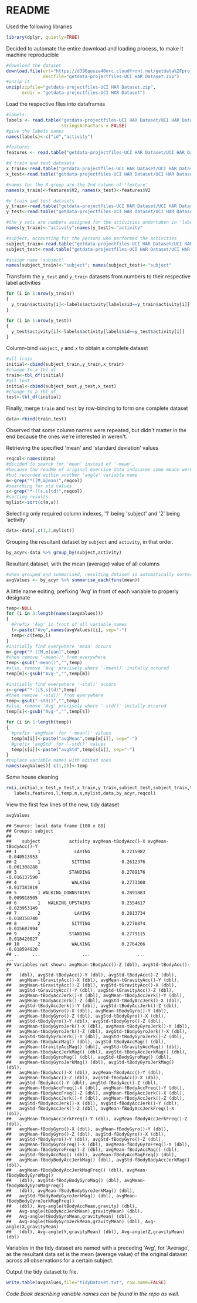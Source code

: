 README
===================
Used the following libraries
```r
library(dplyr, quietly=TRUE)
```

Decided to automate the entire download and loading process, to make it machine reproducible
```r
#download the dataset
download.file(url="https://d396qusza40orc.cloudfront.net/getdata%2Fprojectfiles%2FUCI%20HAR%20Dataset.zip",
              destfile="getdata-projectfiles-UCI HAR Dataset.zip")
#unzip it
unzip(zipfile="getdata-projectfiles-UCI HAR Dataset.zip",
      exdir = "getdata-projectfiles-UCI HAR Dataset")
```

Load the respective files into dataframes
```r
#labels
labels <- read.table("getdata-projectfiles-UCI HAR Dataset/UCI HAR Dataset/activity_labels.txt",
                     stringsAsFactors = FALSE)
#give the labels names
names(labels)<-c("id","activity")

#features
features <- read.table("getdata-projectfiles-UCI HAR Dataset/UCI HAR Dataset/features.txt")

#X train and test datasets
x_train<-read.table("getdata-projectfiles-UCI HAR Dataset/UCI HAR Dataset/train/X_train.txt")
x_test<-read.table("getdata-projectfiles-UCI HAR Dataset/UCI HAR Dataset/test/X_test.txt")

#names for the X group are the 2nd column of 'feature'
names(x_train)<-features$V2; names(x_test)<-features$V2

#y train and test datasets
y_train<-read.table("getdata-projectfiles-UCI HAR Dataset/UCI HAR Dataset/train/y_train.txt")
y_test<-read.table("getdata-projectfiles-UCI HAR Dataset/UCI HAR Dataset/test/y_test.txt")

#the y sets are numbers assigned for the activities undertaken in 'label'
names(y_train)<-"activity";names(y_test)<-"activity"

#subject, accounting for the persons who performed the activities
subject_train<-read.table("getdata-projectfiles-UCI HAR Dataset/UCI HAR Dataset/train/subject_train.txt")
subject_test<-read.table("getdata-projectfiles-UCI HAR Dataset/UCI HAR Dataset/test/subject_test.txt")

#assign name 'subject'
names(subject_train)<-"subject"; names(subject_test)<-"subject"
```

Transform the ```y_test``` and ```y_train``` datasets from numbers to their respective label activities

```r
for (i in 1:nrow(y_train))
{
  y_train$activity[i]<-labels$activity[labels$id==y_train$activity[i]]
}

for (i in 1:nrow(y_test))
{
  y_test$activity[i]<-labels$activity[labels$id==y_test$activity[i]]
}
```

Column-bind ```subject```, ```y``` and ```x``` to obtain a complete dataset

```r
#all train
initial<-cbind(subject_train,y_train,x_train)
#change to a tbl_df
train<-tbl_df(initial)
#all test
initial<-cbind(subject_test,y_test,x_test)
#change to a tbl_df
test<-tbl_df(initial)
```

Finally, merge ```train``` and ```test``` by row-binding to form one complete dataset

```r
data<-rbind(train,test)
```
Observed that some column names were repeated, but didn't matter in the end because the ones we're interested in weren't.

Retrieving the specified 'mean' and 'standard deviation' values

```r
reqcol<-names(data)
#decided to search for 'mean' instead of '-mean',
#because the readMe of original exercise data indicates some means were taken
#but recorded within another 'angle' variable name
m<-grep("*([M,m]ean)",reqcol)
#searching for std values
s<-grep("*-([s,s]td)",reqcol)
#sorting results
mylist<-sort(c(m,s))
```

Selecting only required column indexes, '1' being 'subject' and '2' being 'activity'

```r
data<-data[,c(1,2,mylist)]
```

Grouping the resultant dataset by ```subject``` and ```activity```, in that order.

```r
by_acyr<-data %>% group_by(subject,activity)
```
Resultant dataset, with the mean (average) value of all columns

```r
#when grouped and summarised, resulting dataset is automatically sorted in ascending order
avgValues <- by_acyr %>% summarise_each(funs(mean))
```

A little name editing; prefixing 'Avg' in front of each variable to properly designate

```r
temp<-NULL
for (i in 3:length(names(avgValues)))
{
  #Prefix 'Avg' in front of all variable names
  l<-paste("Avg",names(avgValues)[i], sep="-")
  temp<-c(temp,l)
}
#initially find everywhere 'mean' occurs
m<-grep("*-([M,m]ean)",temp)
#then remove '-mean()' from everywhere
temp<-gsub("-mean()","",temp)
#also, remove 'Avg' precisely where '-mean()' initally occured
temp[m]<-gsub("Avg-","",temp[m])

#initially find everywhere '-std()' occurs
s<-grep("*-([S,s]td)",temp)
#then remove '-std()' from everywhere
temp<-gsub("-std()","",temp)
#also, remove 'Avg' precisely where '-std()' initally occured
temp[s]<-gsub("Avg-","",temp[s])

for (i in 1:length(temp))
{
  #prefix 'avgMean' for '-mean()' values
  temp[m[i]]<-paste("avgMean",temp[m[i]], sep="-")
  #prefix 'avgStd' for '-std()' values
  temp[s[i]]<-paste("avgStd",temp[s[i]], sep="-")
}
#replace variable names with edited ones
names(avgValues)[-c(1,2)]<-temp
```

Some house cleaning

```r
rm(i,initial,x_test,y_test,x_train,y_train,subject_test,subject_train,train,test,
   labels,features,l,temp,m,s,mylist,data,by_acyr,reqcol)
```

View the first few lines of the new, tidy dataset

```r
avgValues
```

```
## Source: local data frame [180 x 88]
## Groups: subject
## 
##    subject           activity avgMean-tBodyAcc()-X avgMean-tBodyAcc()-Y
## 1        1             LAYING            0.2215982         -0.040513953
## 2        1            SITTING            0.2612376         -0.001308288
## 3        1           STANDING            0.2789176         -0.016137590
## 4        1            WALKING            0.2773308         -0.017383819
## 5        1 WALKING_DOWNSTAIRS            0.2891883         -0.009918505
## 6        1   WALKING_UPSTAIRS            0.2554617         -0.023953149
## 7        2             LAYING            0.2813734         -0.018158740
## 8        2            SITTING            0.2770874         -0.015687994
## 9        2           STANDING            0.2779115         -0.018420827
## 10       2            WALKING            0.2764266         -0.018594920
## ..     ...                ...                  ...                  ...
## Variables not shown: avgMean-tBodyAcc()-Z (dbl), avgStd-tBodyAcc()-X
##   (dbl), avgStd-tBodyAcc()-Y (dbl), avgStd-tBodyAcc()-Z (dbl),
##   avgMean-tGravityAcc()-X (dbl), avgMean-tGravityAcc()-Y (dbl),
##   avgMean-tGravityAcc()-Z (dbl), avgStd-tGravityAcc()-X (dbl),
##   avgStd-tGravityAcc()-Y (dbl), avgStd-tGravityAcc()-Z (dbl),
##   avgMean-tBodyAccJerk()-X (dbl), avgMean-tBodyAccJerk()-Y (dbl),
##   avgMean-tBodyAccJerk()-Z (dbl), avgStd-tBodyAccJerk()-X (dbl),
##   avgStd-tBodyAccJerk()-Y (dbl), avgStd-tBodyAccJerk()-Z (dbl),
##   avgMean-tBodyGyro()-X (dbl), avgMean-tBodyGyro()-Y (dbl),
##   avgMean-tBodyGyro()-Z (dbl), avgStd-tBodyGyro()-X (dbl),
##   avgStd-tBodyGyro()-Y (dbl), avgStd-tBodyGyro()-Z (dbl),
##   avgMean-tBodyGyroJerk()-X (dbl), avgMean-tBodyGyroJerk()-Y (dbl),
##   avgMean-tBodyGyroJerk()-Z (dbl), avgStd-tBodyGyroJerk()-X (dbl),
##   avgStd-tBodyGyroJerk()-Y (dbl), avgStd-tBodyGyroJerk()-Z (dbl),
##   avgMean-tBodyAccMag() (dbl), avgStd-tBodyAccMag() (dbl),
##   avgMean-tGravityAccMag() (dbl), avgStd-tGravityAccMag() (dbl),
##   avgMean-tBodyAccJerkMag() (dbl), avgStd-tBodyAccJerkMag() (dbl),
##   avgMean-tBodyGyroMag() (dbl), avgStd-tBodyGyroMag() (dbl),
##   avgMean-tBodyGyroJerkMag() (dbl), avgStd-tBodyGyroJerkMag() (dbl),
##   avgMean-fBodyAcc()-X (dbl), avgMean-fBodyAcc()-Y (dbl),
##   avgMean-fBodyAcc()-Z (dbl), avgStd-fBodyAcc()-X (dbl),
##   avgStd-fBodyAcc()-Y (dbl), avgStd-fBodyAcc()-Z (dbl),
##   avgMean-fBodyAccFreq()-X (dbl), avgMean-fBodyAccFreq()-Y (dbl),
##   avgMean-fBodyAccFreq()-Z (dbl), avgMean-fBodyAccJerk()-X (dbl),
##   avgMean-fBodyAccJerk()-Y (dbl), avgMean-fBodyAccJerk()-Z (dbl),
##   avgStd-fBodyAccJerk()-X (dbl), avgStd-fBodyAccJerk()-Y (dbl),
##   avgStd-fBodyAccJerk()-Z (dbl), avgMean-fBodyAccJerkFreq()-X (dbl),
##   avgMean-fBodyAccJerkFreq()-Y (dbl), avgMean-fBodyAccJerkFreq()-Z (dbl),
##   avgMean-fBodyGyro()-X (dbl), avgMean-fBodyGyro()-Y (dbl),
##   avgMean-fBodyGyro()-Z (dbl), avgStd-fBodyGyro()-X (dbl),
##   avgStd-fBodyGyro()-Y (dbl), avgStd-fBodyGyro()-Z (dbl),
##   avgMean-fBodyGyroFreq()-X (dbl), avgMean-fBodyGyroFreq()-Y (dbl),
##   avgMean-fBodyGyroFreq()-Z (dbl), avgMean-fBodyAccMag() (dbl),
##   avgStd-fBodyAccMag() (dbl), avgMean-fBodyAccMagFreq() (dbl),
##   avgMean-fBodyBodyAccJerkMag() (dbl), avgStd-fBodyBodyAccJerkMag() (dbl),
##   avgMean-fBodyBodyAccJerkMagFreq() (dbl), avgMean-fBodyBodyGyroMag()
##   (dbl), avgStd-fBodyBodyGyroMag() (dbl), avgMean-fBodyBodyGyroMagFreq()
##   (dbl), avgMean-fBodyBodyGyroJerkMag() (dbl),
##   avgStd-fBodyBodyGyroJerkMag() (dbl), avgMean-fBodyBodyGyroJerkMagFreq()
##   (dbl), Avg-angle(tBodyAccMean,gravity) (dbl),
##   Avg-angle(tBodyAccJerkMean),gravityMean) (dbl),
##   Avg-angle(tBodyGyroMean,gravityMean) (dbl),
##   Avg-angle(tBodyGyroJerkMean,gravityMean) (dbl), Avg-angle(X,gravityMean)
##   (dbl), Avg-angle(Y,gravityMean) (dbl), Avg-angle(Z,gravityMean) (dbl)
```

Variables in the tidy dataset are named with a preceding 'Avg', for 'Average', as the resultant data set is the mean (average value) of the original dataset across all observations for a certain subject.

Output the tidy dataset to file.

```r
write.table(avgValues,file="tidyDataset.txt", row.name=FALSE)
```

*Code Book describing variable names can be found in the repo as well.*
